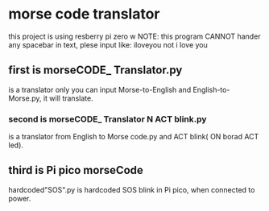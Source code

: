 # morse code translator
this project is using resberry pi zero w
NOTE: this program CANNOT hander any spacebar in text, plese input like: iloveyou not i love you


## first is morseCODE_ Translator.py
is a translator only you can input Morse-to-English and English-to-Morse.py, it will translate.





### second is morseCODE_ Translator N ACT blink.py
is a translator from English to Morse code.py and ACT blink( ON borad ACT led).


## third is Pi pico morseCode
hardcoded"SOS".py is  hardcoded SOS blink in Pi pico, when connected to power.
